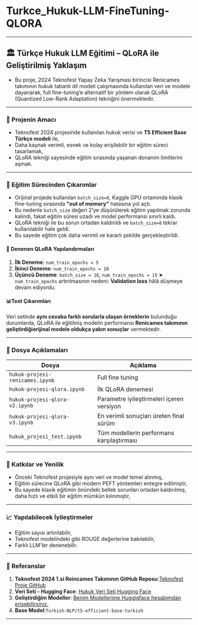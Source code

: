 # Turkce_Hukuk-LLM-FineTuning-QLORA


---

## 🏛️ Türkçe Hukuk LLM Eğitimi – QLoRA ile Geliştirilmiş Yaklaşım

* Bu proje, 2024 Teknofest Yapay Zeka Yarışması birincisi Renicames takımının hukuk tabanlı dil modeli çalışmasında kullanılan veri ve modele dayanarak, full fine-tuning’e alternatif bir yöntem olarak QLoRA (Quantized Low-Rank Adaptation) tekniğini önermektedir.
---

### 🎯 Projenin Amacı

* Teknofest 2024 projesinde kullanılan hukuk verisi ve **T5 Efficient Base Türkçe modeli** ile,
* Daha kaynak verimli, esnek ve kolay erişilebilir bir eğitim süreci tasarlamak,
* QLoRA tekniği sayesinde eğitim sırasında yaşanan donanım limitlerini aşmak.

---

### 🧠 Eğitim Sürecinden Çıkarımlar

* Orijinal projede kullanılan `batch_size=8`, Kaggle GPU ortamında klasik fine-tuning sırasında **"out of memory"** hatasına yol açtı.
* Bu nedenle `batch_size` değeri 2’ye düşürülerek eğitim yapılmak zorunda kalındı, fakat eğitim süresi uzadı ve model performansı sınırlı kaldı.
* QLoRA tekniği ile bu sorun ortadan kaldırıldı ve `batch_size=8` tekrar kullanılabilir hale geldi.
* Bu sayede eğitim çok daha verimli ve kararlı şekilde gerçekleştirildi.

#### 🔄 Denenen QLoRA Yapılandırmaları

1. **İlk Deneme**: `num_train_epochs = 5`
2. **İkinci Deneme**: `num_train_epochs = 10`
3. **Üçüncü Deneme**: `batch_size = 16`, `num_train_epochs = 15`
   ➤ `num_train_epochs` artırılmasının nedeni: **Validation loss** hâlâ düşmeye devam ediyordu.

#### 📊Test  Çıkarımları

Veri setinde **aynı cevaba farklı sorularla ulaşan örneklerin** bulunduğu durumlarda, QLoRA ile eğitilmiş modelin performansı **Renicames takımının geliştirdiğiorijinal modele oldukça yakın sonuçlar** vermektedir.

---

### 📁 Dosya Açıklamaları

| Dosya                          | Açıklama                                  |
| ------------------------------ | ----------------------------------------- |
| `hukuk-projesi-renicames.ipynb`| Full fine tuning                           |
| `hukuk-projesi-qlora.ipynb`    | İlk QLoRA denemesi                        |
| `hukuk-projesi-qlora-v2.ipynb` | Parametre iyileştirmeleri içeren versiyon |
| `hukuk-projesi-qlora-v3.ipynb` | En verimli sonuçları üreten final sürüm   |
| `hukuk_projesi_test.ipynb`     | Tüm modellerin performans karşılaştırması |

---

### 🚀 Katkılar ve Yenilik

* Önceki Teknofest projesiyle aynı veri ve model temel alınmış,
* Eğitim sürecine QLoRA gibi modern PEFT yöntemleri entegre edilmiştir,
* Bu sayede klasik eğitimin önündeki bellek sorunları ortadan kaldırılmış, daha hızlı ve etkili bir eğitim mümkün kılınmıştır,


---
### 📈 Yapılabilecek İyileştirmeler

* Eğitim sayısı artırılabilir,
* Teknofest modelindeki gibi ROUGE değerlerine bakılabilir,
* Farklı LLM'ler denenebilir.


---


### 🔗 Referanslar

1. **Teknofest 2024 1.si Reincames Takımının  GitHub Reposu**:[Teknofest Proje GitHub](https://github.com/Renicames/MindLaw)  
2. **Veri Seti - Hugging Face**: [Hukuk Veri Seti Hugging Face](https://huggingface.co/datasets/Renicames/turkish-law-chatbot)  
3. **Geliştirdiğim Modeller**: [Benim Modellerime Huggigface hesabımdan erişebilirsiniz.](https://huggingface.co/tuhanasinan/)
4. **Base Model**:`Turkish-NLP/t5-efficient-base-turkish`
---
